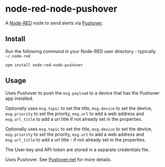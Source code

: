 node-red-node-pushover
======================

A <a href="http://nodered.org" target="_new">Node-RED</a> node to send alerts via <a href="http://www.pushover.net/" target="_new">Pushover</a>.

Install
-------

Run the following command in your Node-RED user directory - typically `~/.node-red`

    npm install node-red-node-pushover


Usage
-----

Uses Pushover to push the `msg.payload` to a device that has the Pushover app installed.

Optionally uses `msg.topic` to set the title, `msg.device` to set the device, `msg.priority` to set the priority,
`msg.url` to add a web address and `msg.url_title` to add a url title if not already set in the properties.

Optionally uses `msg.topic` to set the title, `msg.device` to set the device,
`msg.priority` to set the priority, `msg.url` to add a web address and `msg.url_title`
to add a url title - if not already set in the properties.

The User-key and API-token are stored in a separate credentials file.

Uses Pushover. See <a href="https://pushover.net" target="_new">Pushover.net</a> for more details.
